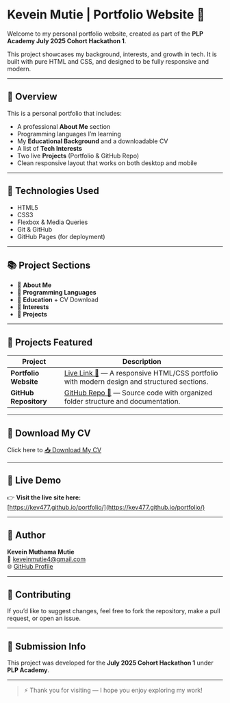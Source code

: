 # Kevein Mutie | Portfolio Website 🚀

Welcome to my personal portfolio website, created as part of the **PLP Academy July 2025 Cohort Hackathon 1**.

This project showcases my background, interests, and growth in tech. It is built with pure HTML and CSS, and designed to be fully responsive and modern.

---

## 🌟 Overview

This is a personal portfolio that includes:

- A professional **About Me** section  
- Programming languages I’m learning  
- My **Educational Background** and a downloadable CV  
- A list of **Tech Interests**  
- Two live **Projects** (Portfolio & GitHub Repo)  
- Clean responsive layout that works on both desktop and mobile

---

## 🔧 Technologies Used

- HTML5  
- CSS3  
- Flexbox & Media Queries  
- Git & GitHub  
- GitHub Pages (for deployment)

---

## 📚 Project Sections

- 🔹 **About Me**  
- 🔹 **Programming Languages**  
- 🔹 **Education** + CV Download  
- 🔹 **Interests**  
- 🔹 **Projects**

---

## 💼 Projects Featured

| Project              | Description |
|----------------------|-------------|
| **Portfolio Website** | [Live Link 🔗](https://kev477.github.io/portfolio/) — A responsive HTML/CSS portfolio with modern design and structured sections. |
| **GitHub Repository** | [GitHub Repo 📂](https://github.com/kev477/portfolio) — Source code with organized folder structure and documentation. |

---

## 📄 Download My CV

Click here to [📥 Download My CV](assets/kevein-mutie-cv.pdf)

---

## 🔗 Live Demo

👉 **Visit the live site here:**  
[https://kev477.github.io/portfolio/](https://kev477.github.io/portfolio/)

---

## 👤 Author

**Kevein Muthama Mutie**  
📧 keveinmutie4@gmail.com  
🌐 [GitHub Profile](https://github.com/kev477)

---

## 🤝 Contributing

If you’d like to suggest changes, feel free to fork the repository, make a pull request, or open an issue.

---

## 📅 Submission Info

This project was developed for the **July 2025 Cohort Hackathon 1** under **PLP Academy**.

---

> ⚡ Thank you for visiting — I hope you enjoy exploring my work!